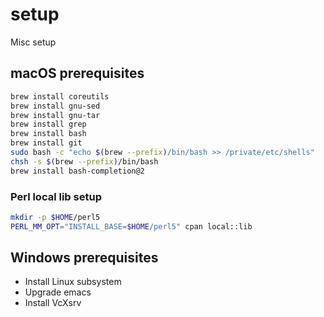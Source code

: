 # setup

Misc setup

## macOS prerequisites

```sh
brew install coreutils
brew install gnu-sed
brew install gnu-tar
brew install grep
brew install bash
brew install git
sudo bash -c "echo $(brew --prefix)/bin/bash >> /private/etc/shells"
chsh -s $(brew --prefix)/bin/bash
brew install bash-completion@2
```

### Perl local lib setup

```sh
mkdir -p $HOME/perl5
PERL_MM_OPT="INSTALL_BASE=$HOME/perl5" cpan local::lib
```

## Windows prerequisites

* Install Linux subsystem
* Upgrade emacs
* Install VcXsrv
